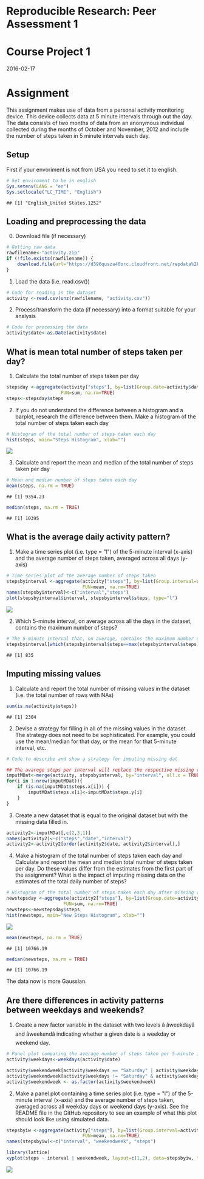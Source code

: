 # Reproducible Research: Peer Assessment 1

Course Project 1
================
2016-02-17

# Assignment

This assignment makes use of data from a personal activity monitoring device. This device collects data at 5 minute intervals through out the day. The data consists of two months of data from an anonymous individual collected during the months of October and November, 2012 and include the number of steps taken in 5 minute intervals each day.

## Setup

First if your envoriment is not from USA you need to set it to english.


```r
# Set enviroment to be in english
Sys.setenv(LANG = "en")
Sys.setlocale("LC_TIME", "English")
```

```
## [1] "English_United States.1252"
```

## Loading and preprocessing the data

0. Download file (if necessary)


```r
# Getting raw data
rawfilename<-"activity.zip"
if (!file.exists(rawfilename)) {
    download.file(url="https://d396qusza40orc.cloudfront.net/repdata%2Fdata%2Factivity.zip", rawfilename)  
}
```

1. Load the data (i.e. read.csv())


```r
# Code for reading in the dataset
activity <-read.csv(unz(rawfilename, "activity.csv"))
```

2. Process/transform the data (if necessary) into a format suitable for your analysis


```r
# Code for processing the data
activity$date<-as.Date(activity$date)
```

## What is mean total number of steps taken per day?

1. Calculate the total number of steps taken per day


```r
stepsday <-aggregate(activity["steps"], by=list(Group.date=activity$date), 
                    FUN=sum, na.rm=TRUE)
steps<-stepsday$steps
```

2. If you do not understand the difference between a histogram and a barplot, research the difference between them. Make a histogram of the total number of steps taken each day


```r
# Histogram of the total number of steps taken each day
hist(steps, main="Steps Histogram", xlab="")
```

![](PA1_template_files/figure-html/histsteps-1.png)

3. Calculate and report the mean and median of the total number of steps taken per day


```r
# Mean and median number of steps taken each day
mean(steps, na.rm = TRUE)
```

```
## [1] 9354.23
```

```r
median(steps, na.rm = TRUE)
```

```
## [1] 10395
```

## What is the average daily activity pattern?

1. Make a time series plot (i.e. type = "l") of the 5-minute interval (x-axis) and the average number of steps taken, averaged across all days (y-axis)


```r
# Time series plot of the average number of steps taken
stepsbyinterval <-aggregate(activity["steps"], by=list(Group.interval=activity$interval), 
                            FUN=mean, na.rm=TRUE)
names(stepsbyinterval)<-c("interval","steps")
plot(stepsbyinterval$interval, stepsbyinterval$steps, type="l")
```

![](PA1_template_files/figure-html/psteps-1.png)

2. Which 5-minute interval, on average across all the days in the dataset, contains the maximum number of steps?


```r
# The 5-minute interval that, on average, contains the maximum number of steps
stepsbyinterval[which(stepsbyinterval$steps==max(stepsbyinterval$steps)),"interval"]
```

```
## [1] 835
```

## Imputing missing values

1. Calculate and report the total number of missing values in the dataset (i.e. the total number of rows with NAs)


```r
sum(is.na(activity$steps))
```

```
## [1] 2304
```

2. Devise a strategy for filling in all of the missing values in the dataset. The strategy does not need to be sophisticated. For example, you could use the mean/median for that day, or the mean for that 5-minute interval, etc.


```r
# Code to describe and show a strategy for imputing missing dat

## The avarege steps per interval will replace the respective missing values.
imputMDat<-merge(activity, stepsbyinterval, by="interval", all.x = TRUE)
for(i in 1:nrow(imputMDat)){
    if (is.na(imputMDat$steps.x[i])) {
        imputMDat$steps.x[i]<-imputMDat$steps.y[i]
    }
}
```

3. Create a new dataset that is equal to the original dataset but with the missing data filled in.


```r
activity2<-imputMDat[,c(2,3,1)]
names(activity2)<-c("steps","date","interval")
activity2<-activity2[order(activity2$date, activity2$interval),]
```

4. Make a histogram of the total number of steps taken each day and Calculate and report the mean and median total number of steps taken per day. Do these values differ from the estimates from the first part of the assignment? What is the impact of imputing missing data on the estimates of the total daily number of steps?


```r
# Histogram of the total number of steps taken each day after missing values are imputed
newstepsday <-aggregate(activity2["steps"], by=list(Group.date=activity2$date), 
                     FUN=sum, na.rm=TRUE)
newsteps<-newstepsday$steps
hist(newsteps, main="New Steps Histogram", xlab="")
```

![](PA1_template_files/figure-html/histstepsna-1.png)

```r
mean(newsteps, na.rm = TRUE)
```

```
## [1] 10766.19
```

```r
median(newsteps, na.rm = TRUE)
```

```
## [1] 10766.19
```

The data now is more Gaussian.

## Are there differences in activity patterns between weekdays and weekends?

1. Create a new factor variable in the dataset with two levels â âweekdayâ and âweekendâ indicating whether a given date is a weekday or weekend day.


```r
# Panel plot comparing the average number of steps taken per 5-minute interval across weekdays and weekends
activity$weekdays<-weekdays(activity$date)

activity$weekendweek[activity$weekdays == "Saturday" | activity$weekdays == "Sunday"] <- "weekend"
activity$weekendweek[activity$weekdays != "Saturday" & activity$weekdays != "Sunday"] <- "weekday"
activity$weekendweek <- as.factor(activity$weekendweek)
```

2. Make a panel plot containing a time series plot (i.e. type = "l") of the 5-minute interval (x-axis) and the average number of steps taken, averaged across all weekday days or weekend days (y-axis). See the README file in the GitHub repository to see an example of what this plot should look like using simulated data.


```r
stepsbyiw <-aggregate(activity["steps"], by=list(Group.interval=activity$interval, Group.weekendweek=activity$weekendweek), 
                            FUN=mean, na.rm=TRUE)
names(stepsbyiw)<-c("interval", "weekendweek", "steps")

library(lattice)
xyplot(steps ~ interval | weekendweek, layout=c(1,2), data=stepsbyiw, type="l")
```

![](PA1_template_files/figure-html/weekplot-1.png)
